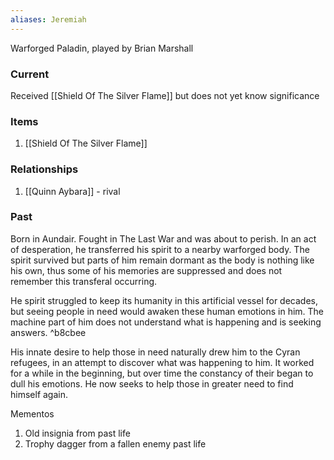 ```yaml
---
aliases: Jeremiah
---
```


Warforged Paladin, played by Brian Marshall

### Current
Received [[Shield Of The Silver Flame]] but does not yet know significance

### Items
1. [[Shield Of The Silver Flame]]

### Relationships
1. [[Quinn Aybara]] - rival

### Past
Born in Aundair. Fought in The Last War and was about to perish. In an act of desperation, he transferred his spirit to a nearby warforged body. The spirit survived but parts of him remain dormant as the body is nothing like his own, thus some of his memories are suppressed and does not remember this transferal occurring.

He spirit struggled to keep its humanity in this artificial vessel for decades, but seeing people in need would awaken these human emotions in him. The machine part of him does not understand what is happening and is seeking answers. ^b8cbee

His innate desire to help those in need naturally drew him to the Cyran refugees, in an attempt to discover what was happening to him. It worked for a while in the beginning, but over time the constancy of their began to dull his emotions. He now seeks to help those in greater need to find himself again.

Mementos
1. Old insignia from past life
2. Trophy dagger from a fallen enemy past life
